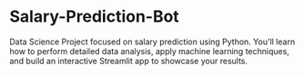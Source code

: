 # Salary-Prediction-Bot
Data Science Project focused on salary prediction using Python. You'll learn how to perform detailed data analysis, apply machine learning techniques, and build an interactive Streamlit app to showcase your results. 
